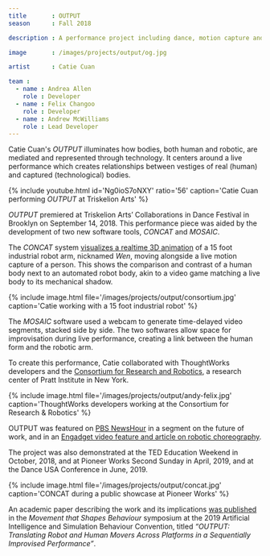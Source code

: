 ```yaml
---
title       : OUTPUT
season      : Fall 2018

description : A performance project including dance, motion capture and choreographed robots including a 15 foot industrial robot nicknamed _Wen_, as a method of sourcing movement and character.

image       : /images/projects/output/og.jpg

artist      : Catie Cuan

team :
  - name : Andrea Allen
    role : Developer
  - name : Felix Changoo
    role : Developer
  - name : Andrew McWilliams
    role : Lead Developer
---
```

Catie Cuan's _OUTPUT_ illuminates how bodies, both human and robotic, are mediated and represented through technology. It centers around a live performance which creates relationships between vestiges of real (human) and captured (technological) bodies.

{% include youtube.html id='Ng0ioS7oNXY' ratio='56'
   caption='Catie Cuan performing _OUTPUT_ at Triskelion Arts' %}

_OUTPUT_ premiered at Triskelion Arts’ Collaborations in Dance Festival in Brooklyn on September 14, 2018. This performance piece was aided by the development of two new software tools, _CONCAT_ and _MOSAIC_.

The _CONCAT_ system [visualizes a realtime 3D animation](https://github.com/thoughtworksarts/concat) of a 15 foot industrial robot arm, nicknamed _Wen_, moving alongside a live motion capture of a person. This shows the comparison and contrast of a human body next to an automated robot body, akin to a video game matching a live body to its mechanical shadow.

{% include image.html file='/images/projects/output/consortium.jpg'
   caption='Catie working with a 15 foot industrial robot' %}

The _MOSAIC_ software used a webcam to generate time-delayed video segments, stacked side by side. The two softwares allow space for improvisation during live performance, creating a link between the human form and the robotic arm.

To create this performance, Catie collaborated with ThoughtWorks developers and the [Consortium for Research and Robotics](https://consortiumrr.com/), a research center of Pratt Institute in New York.

{% include image.html file='/images/projects/output/andy-felix.jpg'
   caption='ThoughtWorks developers working at the Consortium for Research &amp; Robotics' %}

OUTPUT was featured on [PBS NewsHour](/blog/concat-tool-feature-pbs/) in a segment on the future of work, and in an [Engadget video feature and article on robotic choreography](https://www.engadget.com/2018/10/12/robot-choreography-catie-cuan/).

The project was also demonstrated at the TED Education Weekend in October, 2018, and at Pioneer Works Second Sunday in April, 2019, and at the Dance USA Conference in June, 2019.

{% include image.html file='/images/projects/output/concat.jpg'
   caption='CONCAT during a public showcase at Pioneer Works' %}

An academic paper describing the work and its implications [was published](http://aisb2019.machinemovementlab.net/MTSB2019_Cuan_Pearlman_McWilliams.pdf) in the _Movement that Shapes Behaviour_ symposium at the 2019 Artificial Intelligence and Simulation Behaviour Convention, titled _“OUTPUT: Translating Robot and Human Movers Across Platforms in a Sequentially Improvised Performance”_.
